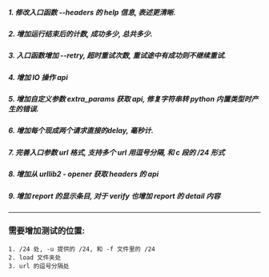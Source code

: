 ##### 1. 修改入口函数 -\-headers 的 help 信息, 表述更清晰.

##### 2. 增加运行结束后的计数, 成功多少, 总共多少.

##### 3. 入口函数增加 -\-retry, 超时重试次数, 重试途中有成功则不继续重试.

##### 4. 增加 IO 操作 api

##### 5. 增加自定义参数 extra_params 获取 api, 修复字符串转 python 内置类型时产生的错误.

##### 6. 增加每个现成两个请求直接的delay, 毫秒计.

##### 7. 完善入口参数 url 格式, 支持多个 url 用逗号分隔, 和 c 段的 /24 形式

##### 8. 增加从 urllib2 - opener 获取 headers 的 api

##### 9. 增加 report 的显示条目, 对于 verify 也增加 report 的 detail 内容

---

### 需要增加测试的位置:
```
1. /24 处, -u 提供的 /24, 和 -f 文件里的 /24
2. load 文件夹处
3. url 的逗号分隔处
```